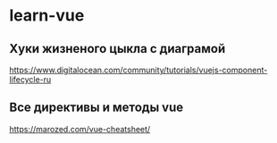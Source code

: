 # learn-vue

## Хуки жизненого цыкла с диаграмой
https://www.digitalocean.com/community/tutorials/vuejs-component-lifecycle-ru

## Все директивы и методы vue
https://marozed.com/vue-cheatsheet/
